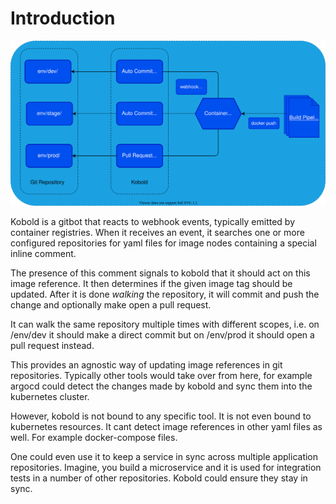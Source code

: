 # Introduction

![architecture](./arch.svg)

Kobold is a gitbot that reacts to webhook events, typically emitted by container
registries. When it receives an event, it searches one or more configured
repositories for yaml files for image nodes containing a special inline comment.

The presence of this comment signals to kobold that it should act on this image
reference. It then determines if the given image tag should be updated. After it
is done *walking* the repository, it will commit and push the change and
optionally make open a pull request.

It can walk the same repository multiple times with different scopes, i.e. on
/env/dev it should make a direct commit but on /env/prod it should open a pull
request instead.

This provides an agnostic way of updating image references in git repositories.
Typically other tools would take over from here, for example argocd could detect
the changes made by kobold and sync them into the kubernetes cluster.

However, kobold is not bound to any specific tool. It is not even bound to
kubernetes resources. It cant detect image references in other yaml files as
well. For example docker-compose files.

One could even use it to keep a service in sync across multiple application
repositories. Imagine, you build a microservice and it is used for integration
tests in a number of other repositories. Kobold could ensure they stay in sync.
